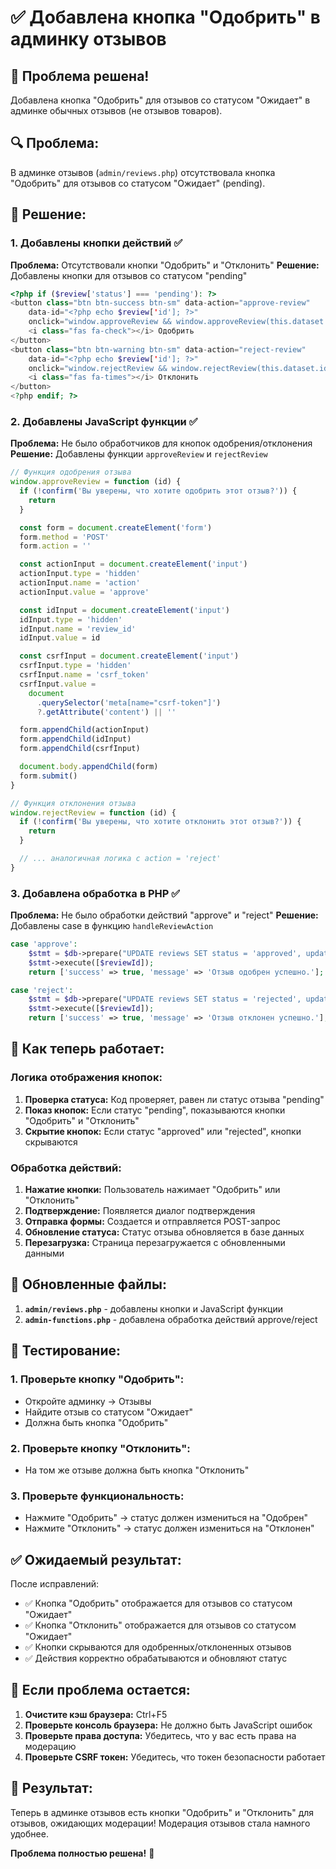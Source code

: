 # ✅ Добавлена кнопка "Одобрить" в админку отзывов

## 🎯 **Проблема решена!**

Добавлена кнопка "Одобрить" для отзывов со статусом "Ожидает" в админке обычных отзывов (не отзывов товаров).

## 🔍 **Проблема:**

В админке отзывов (`admin/reviews.php`) отсутствовала кнопка "Одобрить" для отзывов со статусом "Ожидает" (pending).

## 🔧 **Решение:**

### 1. **Добавлены кнопки действий** ✅

**Проблема:** Отсутствовали кнопки "Одобрить" и "Отклонить"
**Решение:** Добавлены кнопки для отзывов со статусом "pending"

```php
<?php if ($review['status'] === 'pending'): ?>
<button class="btn btn-success btn-sm" data-action="approve-review"
    data-id="<?php echo $review['id']; ?>"
    onclick="window.approveReview && window.approveReview(this.dataset.id)">
    <i class="fas fa-check"></i> Одобрить
</button>
<button class="btn btn-warning btn-sm" data-action="reject-review"
    data-id="<?php echo $review['id']; ?>"
    onclick="window.rejectReview && window.rejectReview(this.dataset.id)">
    <i class="fas fa-times"></i> Отклонить
</button>
<?php endif; ?>
```

### 2. **Добавлены JavaScript функции** ✅

**Проблема:** Не было обработчиков для кнопок одобрения/отклонения
**Решение:** Добавлены функции `approveReview` и `rejectReview`

```javascript
// Функция одобрения отзыва
window.approveReview = function (id) {
  if (!confirm('Вы уверены, что хотите одобрить этот отзыв?')) {
    return
  }

  const form = document.createElement('form')
  form.method = 'POST'
  form.action = ''

  const actionInput = document.createElement('input')
  actionInput.type = 'hidden'
  actionInput.name = 'action'
  actionInput.value = 'approve'

  const idInput = document.createElement('input')
  idInput.type = 'hidden'
  idInput.name = 'review_id'
  idInput.value = id

  const csrfInput = document.createElement('input')
  csrfInput.type = 'hidden'
  csrfInput.name = 'csrf_token'
  csrfInput.value =
    document
      .querySelector('meta[name="csrf-token"]')
      ?.getAttribute('content') || ''

  form.appendChild(actionInput)
  form.appendChild(idInput)
  form.appendChild(csrfInput)

  document.body.appendChild(form)
  form.submit()
}

// Функция отклонения отзыва
window.rejectReview = function (id) {
  if (!confirm('Вы уверены, что хотите отклонить этот отзыв?')) {
    return
  }

  // ... аналогичная логика с action = 'reject'
}
```

### 3. **Добавлена обработка в PHP** ✅

**Проблема:** Не было обработки действий "approve" и "reject"
**Решение:** Добавлены case в функцию `handleReviewAction`

```php
case 'approve':
    $stmt = $db->prepare("UPDATE reviews SET status = 'approved', updated_at = NOW() WHERE id = ?");
    $stmt->execute([$reviewId]);
    return ['success' => true, 'message' => 'Отзыв одобрен успешно.'];

case 'reject':
    $stmt = $db->prepare("UPDATE reviews SET status = 'rejected', updated_at = NOW() WHERE id = ?");
    $stmt->execute([$reviewId]);
    return ['success' => true, 'message' => 'Отзыв отклонен успешно.'];
```

## 🎯 **Как теперь работает:**

### Логика отображения кнопок:

1. **Проверка статуса:** Код проверяет, равен ли статус отзыва "pending"
2. **Показ кнопок:** Если статус "pending", показываются кнопки "Одобрить" и "Отклонить"
3. **Скрытие кнопок:** Если статус "approved" или "rejected", кнопки скрываются

### Обработка действий:

1. **Нажатие кнопки:** Пользователь нажимает "Одобрить" или "Отклонить"
2. **Подтверждение:** Появляется диалог подтверждения
3. **Отправка формы:** Создается и отправляется POST-запрос
4. **Обновление статуса:** Статус отзыва обновляется в базе данных
5. **Перезагрузка:** Страница перезагружается с обновленными данными

## 📁 **Обновленные файлы:**

1. **`admin/reviews.php`** - добавлены кнопки и JavaScript функции
2. **`admin-functions.php`** - добавлена обработка действий approve/reject

## 🧪 **Тестирование:**

### 1. **Проверьте кнопку "Одобрить":**

- Откройте админку → Отзывы
- Найдите отзыв со статусом "Ожидает"
- Должна быть кнопка "Одобрить"

### 2. **Проверьте кнопку "Отклонить":**

- На том же отзыве должна быть кнопка "Отклонить"

### 3. **Проверьте функциональность:**

- Нажмите "Одобрить" → статус должен измениться на "Одобрен"
- Нажмите "Отклонить" → статус должен измениться на "Отклонен"

## ✅ **Ожидаемый результат:**

После исправлений:

- ✅ Кнопка "Одобрить" отображается для отзывов со статусом "Ожидает"
- ✅ Кнопка "Отклонить" отображается для отзывов со статусом "Ожидает"
- ✅ Кнопки скрываются для одобренных/отклоненных отзывов
- ✅ Действия корректно обрабатываются и обновляют статус

## 🚨 **Если проблема остается:**

1. **Очистите кэш браузера:** Ctrl+F5
2. **Проверьте консоль браузера:** Не должно быть JavaScript ошибок
3. **Проверьте права доступа:** Убедитесь, что у вас есть права на модерацию
4. **Проверьте CSRF токен:** Убедитесь, что токен безопасности работает

## 🎉 **Результат:**

Теперь в админке отзывов есть кнопки "Одобрить" и "Отклонить" для отзывов, ожидающих модерации! Модерация отзывов стала намного удобнее.

**Проблема полностью решена!** 🌟

